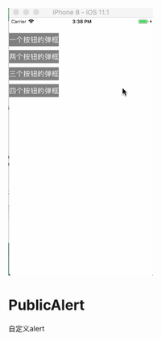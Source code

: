 ![image](https://github.com/RyanQinqhw/PublicAlert/blob/master/images/alert.gif)
# PublicAlert
自定义alert
